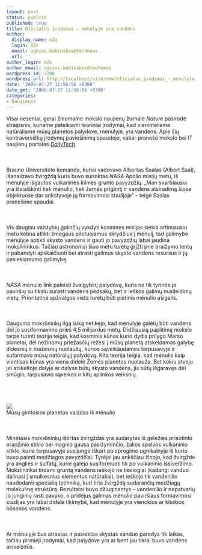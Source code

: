 ```yaml
---
layout: post
status: publish
published: true
title: Oficialūs įrodymai – mėnulyje yra vandens
author:
  display_name: eZx
  login: eZx
  email: ugnius.babinskas@technews
  url: ''
author_login: eZx
author_email: ugnius.babinskas@technews
wordpress_id: 2208
wordpress_url: http://localhost/site/new/oficialus_irodymai_-_menulyje_yra_vandens/
date: '2008-07-27 11:56:56 +0300'
date_gmt: '2008-07-27 11:56:56 +0300'
categories:
- Naujienos
---
```

<p>Visai neseniai, gerai žinomame mokslo naujienų žurnale <i>Nature</i> pasirodė straipsnis, kuriame pateikiami teoriniai įrodymai, kad vieninteliame natūraliame mūsų planetos palydove, mėnulyje, yra vandens. Apie šių kontraversiškų įrodymų paviešinimą spaudoje, vakar pranešė mokslo bei IT naujienų portalas <a class="ns" href="http:// http://www.dailytech.com/Evidence+of+Water+Discovered+on+the+Moon/article12355.htm "><i>DailyTech</i></a>.<br />
<br><br />
<br>Brauno Universiteto komanda, kuriai vadovavo Albertas Saalas (Albert Saal), išanalizavo žvirgždą kuris buvo surinktas <i>NASA Apollo</i> misijų metu, iš mėnulyje išgautos vulkaninės kilmės grunto pavyzdžių. „Man svarbiausia yra išsiaiškinti tiek mėnulio, tiek žemės prigimtį ir vandens atsiradimą šiose objektuose dar ankstyvoje jų formavimosi stadijoje“ – teigė Saalas pranešime spaudai.<br />
<br><br />
<br>Vis daugiau valstybių galinčių vykdyti kosmines misijas siekia artimiausiu metu ketina atlikti žmogaus pilotuojamus skrydžius į mėnulį, tad galimybė mėnulyje aptikti skysto vandens ir gauti jo pavyzdžių labai jaudina mokslininkus. Tačiau astronomai šiuo metu turėtų grįžti prie braižymo lentų ir pabandyti apskaičiuoti bei atrasti galimus skysto vandens resursus ir jų pasiekiamumo galimybę.<br />
<br><br />
<br><i>NASA</i> mėnulio link paleisti žvalgybinį palydovą, kuris ne tik tyrinės jo paviršių su tikslu surasti vandens pėdsakų, bet ir ieškos galimų nusileidimų vietų. Prioritetinė apžvalgos vieta turėtų būti pietinis mėnulio ašigalis.<br />
<br><br />
<br>Dauguma mokslininkų ilgą laiką netikėjo, kad mėnulyje galėtų būti vandens dėl jo susiformavimo prieš 4,5 milijardus metų. Didžiausią paplitimą mokslo tarpe turinti teorija teigia, kad kosminis kūnas kurio dydis prilygo Marso planetai, dėl nežinomų priežasčių rėžėsi į mūsų planetą atskeldamas galybę didesnių ir mažesnių nuolaužų, kurios sąveikaudamos tarpusavyje ir suformavo mūsų natūralųjį palydovą. Kita teorija teigia, kad mėnulis kaip vientisas kūnas yra viena didelė Žemės planetos nuolauža. Bet kokiu atveju jei atskeltoje dalyje ar dalyse būtų skysto vandens, jis būtų išgaravęs dėl smūgio, tarpusavio sąveikos ir kitų aplinkos veiksnių.<br />
<br><br />
<br><br><img src="http://www.technews.lt/upl/Failai/8729_large_Photo%20from%20moon.jpg"><br><span class="saltinis">Mūsų gimtosios planetos vaizdas iš mėnulio</span><br />
<br><br />
<br>Minėtasis mokslininkų ištirtas žvirgždas yra sudarytas iš geležies prisotinto oranžinio stiklo bei magnio gausa pasižyminčio, žalios spalvos vulkaninio stiklo, kurie tarpusavyje susijungė iškart po sprogimo ugnikalnyje iš kurio buvo paimti medžiagos pavyzdžiai. Tyrėjai jau ankščiau žinojo, kad žvirgžde yra anglies ir sulfatų, kurie galėjo susiformuoti tik po vulkaninio išsiveržimo. Mokslininkai tirdami gruntą vandens ieškojo ne tiesiogiai (kadangi vanduo dalinasi į smulkesnius elementus natūraliai), bet ieškojo tik vandenilio naudodami specialią techniką, kuri tiria žvirgždą sudarančių medžiagų molekulinę struktūrą. Rezultatai buvo džiuginantys – vandenilio ir nepatvarių jo junginių rasti pavyko, o pridėjus galimas mėnulio paviršiaus formavimosi stadijas yra labai didelė tikimybė, kad mėnulyje yra vienokios ar kitokios būsenos vandens.<br />
<br><br />
<br>Ar mėnulyje bus atrastas ir pasiektas skystas vanduo parodys tik laikas, tačiau pirmieji įrodymai, kad palydove yra ar bent jau tikrai buvo vandens akivaizdūs.<br />
<br><br />
<br><br />
<br></p>
